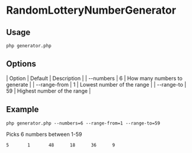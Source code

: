 # RandomLotteryNumberGenerator

## Usage

    php generator.php

## Options

| Option       | Default | Description                  |
| --numbers    | 6       | How many numbers to generate |
| --range-from | 1       | Lowest number of the range   |
| --range-to   | 59      | Highest number of the range  |

## Example

    php generator.php --numbers=6 --range-from=1 --range-to=59

Picks 6 numbers between 1-59

    5       1       48      18      36      9


